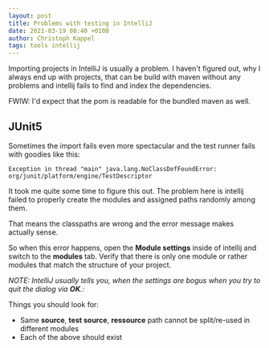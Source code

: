 ```yaml
---
layout: post
title: Problems with testing in IntelliJ
date: 2021-03-19 08:40 +0100
author: Christoph Kappel
tags: tools intellij
---
```

Importing projects in IntelliJ is usually a problem. I haven't figured out, why I always end up
with projects, that can be build with maven without any problems and intellij fails to find
and index the dependencies.

FWIW: I'd expect that the pom is readable for the bundled maven as well.

## JUnit5

Sometimes the import fails even more spectacular and the test runner fails with goodies like this:

```log
Exception in thread "main" java.lang.NoClassDefFoundError: org/junit/platform/engine/TestDescriptor
```

It took me quite some time to figure this out. The problem here is intellij failed to properly
create the modules and assigned paths randomly among them.

That means the classpaths are wrong and the error message makes actually sense.

So when this error happens, open the **Module settings** inside of intellij and switch to the
**modules** tab. Verify that there is only one module or rather modules that match the structure
of your project.

_NOTE: IntelliJ usually tells you, when the settings are bogus when you try to quit the dialog
via **OK**.:_

Things you should look for:

* Same **source**, **test source**, **ressource** path cannot be split/re-used in different modules
* Each of the above should exist
